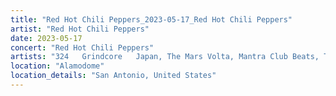 ```yaml
---
title: "Red Hot Chili Peppers_2023-05-17_Red Hot Chili Peppers"
artist: "Red Hot Chili Peppers"
date: 2023-05-17
concert: "Red Hot Chili Peppers"
artists: "324	Grindcore	Japan, The Mars Volta, Mantra Club Beats, Thundercat, St. Vincent, The Strokes, 21 Acts of Manslaughter	Grindcore	United States, Buckshot, Red Hot Chili Peppers, City and Colour, ABBA, 9 Foot Super SoldierCrossoverHardcore, 12 Gauge Rampage, King Princess"
location: "Alamodome"
location_details: "San Antonio, United States"
---
```

